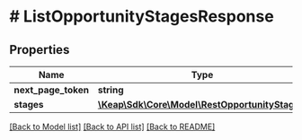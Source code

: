 # # ListOpportunityStagesResponse

## Properties

Name | Type | Description | Notes
------------ | ------------- | ------------- | -------------
**next_page_token** | **string** |  | [optional]
**stages** | [**\Keap\Sdk\Core\Model\RestOpportunityStage[]**](RestOpportunityStage.md) |  | [optional]

[[Back to Model list]](../../README.md#models) [[Back to API list]](../../README.md#endpoints) [[Back to README]](../../README.md)
